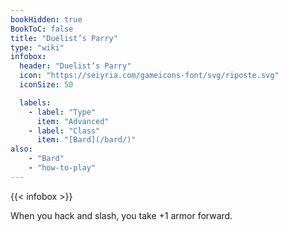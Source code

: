 ```yaml
---
bookHidden: true
BookToC: false
title: "Duelist’s Parry"
type: "wiki"
infobox:
  header: "Duelist’s Parry"
  icon: "https://seiyria.com/gameicons-font/svg/riposte.svg"
  iconSize: 50

  labels:
    - label: "Type"
      item: "Advanced"
    - label: "Class"
      item: "[Bard](/bard/)"
also:
    - "Bard"
    - "how-to-play"
---
```


{{< infobox >}}

When you hack and slash, you take +1 armor forward.